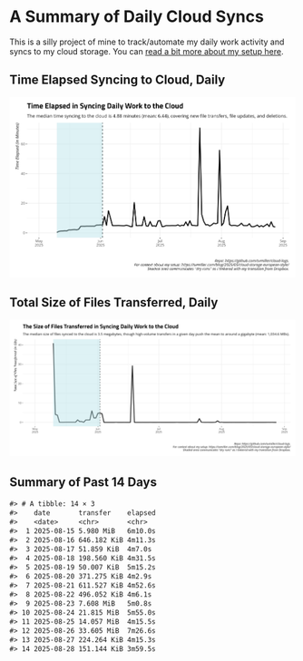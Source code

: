 
# A Summary of Daily Cloud Syncs

This is a silly project of mine to track/automate my daily work activity
and syncs to my cloud storage. You can [read a bit more about my setup
here](https://svmiller.com/blog/2025/05/cloud-storage-european-style/).

## Time Elapsed Syncing to Cloud, Daily

![](time-elapsed.png)

## Total Size of Files Transferred, Daily

![](size-transferred.png)

## Summary of Past 14 Days

    #> # A tibble: 14 × 3
    #>    date       transfer    elapsed
    #>    <date>     <chr>       <chr>  
    #>  1 2025-08-15 5.980 MiB   6m10.0s
    #>  2 2025-08-16 646.182 KiB 4m11.3s
    #>  3 2025-08-17 51.859 KiB  4m7.0s 
    #>  4 2025-08-18 198.560 KiB 4m31.5s
    #>  5 2025-08-19 50.007 KiB  5m15.2s
    #>  6 2025-08-20 371.275 KiB 4m2.9s 
    #>  7 2025-08-21 611.527 KiB 4m52.6s
    #>  8 2025-08-22 496.052 KiB 4m6.1s 
    #>  9 2025-08-23 7.608 MiB   5m0.8s 
    #> 10 2025-08-24 21.815 MiB  5m55.0s
    #> 11 2025-08-25 14.057 MiB  4m15.5s
    #> 12 2025-08-26 33.605 MiB  7m26.6s
    #> 13 2025-08-27 224.264 KiB 4m15.3s
    #> 14 2025-08-28 151.144 KiB 3m59.5s
